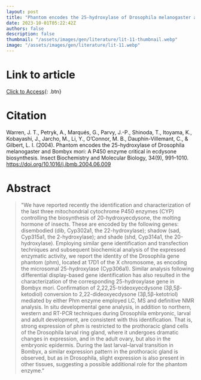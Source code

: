 ```yaml
---
layout: post
title: "Phantom encodes the 25-hydroxylase of Drosophila melanogaster and Bombyx mori: a P450 enzyme critical in ecdysone biosynthesis"
date: 2023-10-01T05:22:42Z
authors: false
description: false
thumbnail: "/assets/images/gen/literature/lit-11-thumbnail.webp"
image: "/assets/images/gen/literature/lit-11.webp"
---
```

# Link to article
[Click to 
Access]([https://www.frontiersin.org/articles/10.3389/fmars.2022.834337/full](https://www.sciencedirect.com/science/article/pii/S0965174804001080?via%3Dihub)){: .btn}

# Citation
Warren, J. T., Petryk, A., Marqués, G., Parvy, J.-P., Shinoda, T., Itoyama, K., Kobayashi, J., Jarcho, M., Li, Y., O’Connor, M. B., Dauphin-Villemant, C., & Gilbert, L. I. (2004). Phantom encodes the 25-hydroxylase of Drosophila melanogaster and Bombyx mori: A P450 enzyme critical in ecdysone biosynthesis. Insect Biochemistry and Molecular Biology, 34(9), 991–1010. https://doi.org/10.1016/j.ibmb.2004.06.009

# Abstract
  > "We have reported recently the identification and characterization of the last three mitochondrial cytochrome P450 enzymes (CYP) controlling the biosynthesis of 20-hydroxyecdysone, the molting hormone of insects. These are encoded by the following genes: disembodied (dib, Cyp302a1, the 22-hydroxylase); shadow (sad, Cyp315a1, the 2-hydroxylase); and shade (shd, Cyp314a1, the 20-hydroxylase). Employing similar gene identification and transfection techniques and subsequent biochemical analysis of the expressed enzymatic activity, we report the identity of the Drosophila gene phantom (phm), located at 17D1 of the X chromosome, as encoding the microsomal 25-hydroxylase (Cyp306a1). Similar analysis following differential display-based gene identification has also resulted in the characterization of the corresponding 25-hydroxylase gene in Bombyx mori. Confirmation of 2,22,25-trideoxyecdysone (3β,5β-ketodiol) conversion to 2,22-dideoxyecdysone (3β,5β-ketotriol) mediated by either Phm enzyme employed LC, MS and definitive NMR analysis. In situ developmental gene analysis, in addition to northern, western and RT-PCR techniques during Drosophila embryonic, larval and adult development, are consistent with this identification. That is, strong expression of phm is restricted to the prothoracic gland cells of the Drosophila larval ring gland, where it undergoes dramatic changes in expression, and in the adult ovary, but also in the embryonic epidermis. During the last larval–larval transition in Bombyx, a similar expression pattern in the prothoracic gland is observed, but as in Drosophila, slight expression is also present in other tissues, suggesting a possible additional role for the phantom enzyme."
